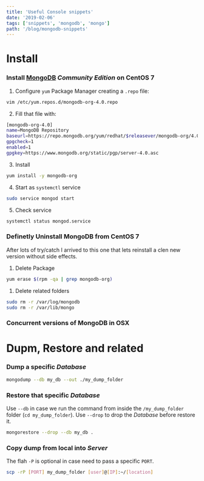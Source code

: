 ```yaml
---
title: 'Useful Console snippets'
date: '2019-02-06'
tags: ['snippets', 'mongodb', 'mongo']
path: '/blog/mongodb-snippets'
---
```


# Install

### Install [MongoDB](https://docs.mongodb.com/manual/tutorial/install-mongodb-on-red-hat/) _Community Edition_ on CentOS 7

1. Configure `yum` Package Manager creating a `.repo` file:

```bash
vim /etc/yum.repos.d/mongodb-org-4.0.repo　
```

2. Fill that file with:

```bash
[mongodb-org-4.0]
name=MongoDB Repository
baseurl=https://repo.mongodb.org/yum/redhat/$releasever/mongodb-org/4.0/x86_64/
gpgcheck=1
enabled=1
gpgkey=https://www.mongodb.org/static/pgp/server-4.0.asc
```

3. Install

```bash
yum install -y mongodb-org
```

4. Start as `systemctl` service

```bash
sudo service mongod start
```

5. Check service

```bash
systemctl status mongod.service
```

### Definetly Uninstall MongoDB from CentOS 7

After lots of try/catch I arrived to this one that lets reinstall a clen new version without side effects.

1. Delete Package

```bash
yum erase $(rpm -qa | grep mongodb-org)
```

1. Delete related folders

```bash
sudo rm -r /var/log/mongodb
sudo rm -r /var/lib/mongo
```

### Concurrent versions of MongoDB in OSX

# Dupm, Restore and related

### Dump a specific _Database_

```bash
mongodump --db my_db --out ./my_dump_folder
```

### Restore that specific _Database_

Use `--db` in case we run the command from inside the `/my_dump_folder` folder (`cd my_dump_folder`). Use `--drop` to drop the _Database_ before restore it.

```bash
mongorestore --drop --db my_db .
```

### Copy dump from local into _Server_

The flah `-P` is optional in case need to pass a specific `PORT`.

```bash
scp -rP [PORT] my_dump_folder [user]@[IP]:~/[location]
```
